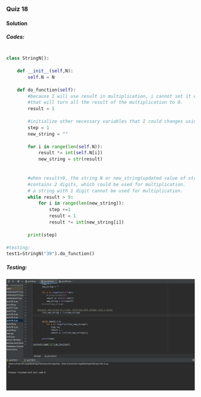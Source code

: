 ### Quiz 18


#### Solution

##### Codes:

```.py

class StringN():

    def __init__(self,N):
        self.N = N

    def do_function(self):
        #because I will use result in multiplication, i cannot set it equal to 0 because
        #that will turn all the result of the multiplication to 0.
        result = 1

        #initialize other necessary variables that I could changes using for loops later on:
        step = 1
        new_string = ""

        for i in range(len(self.N)):
            result *= int(self.N[i])
            new_string = str(result)


        #when result>9, the string N or new_string(updated value of string N after each multiplication)
        #contains 2 digits, which could be used for multiplication.
        # a string with 1 digit cannot be used for multiplication.
        while result > 9:
            for i in range(len(new_string)):
                step +=1
                result = 1
                result *= int(new_string[i])

        print(step)

#testing:
test1=StringN("39").do_function()

```

##### Testing:

![](https://github.com/BrightChanges/Unit-3/blob/main/Screen%20Shot%200003-03-01%20at%204.01.59%20PM.png)
